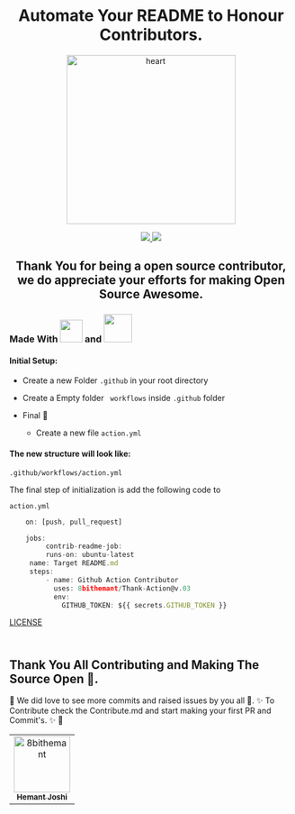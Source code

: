 <h1 align="center">Automate Your README to Honour Contributors.</h1>


<p align="center">

<img src="https://raw.githubusercontent.com/8bithemant/Thank-Action/master/heart.svg" alt="heart" height="300px" width="300px">

</p>

<p align="center">
<a href="https://github.com/8bithemant/Thank-Action"> <img src="https://action-badges.now.sh/JasonEtco/action-badges" /> </a>
<a href="https://github.com/8bithemant/Thank-Action"> <img src="https://badgen.now.sh/codecov/c/github/JasonEtco/action-badges" />
 </a>
</p>




 <h2 align="center">Thank You for being a open source contributor, we do appreciate your efforts for making Open Source Awesome.</h2>


### Made With <img src="https://media.giphy.com/media/ln7z2eWriiQAllfVcn/giphy.gif" height="40px" width="40px" /> and <img src="https://media.giphy.com/media/VInghBdi0Ym9XJghC0/giphy.gif" height="50px" width="50px"/>

#### Initial Setup:

- Create a new Folder `.github` in  your root directory 

- Create a Empty folder ` workflows` inside `.github` folder

- Final :tada:
    - Create a new file `action.yml`



#### The new structure will look like:

`.github/workflows/action.yml`


The final step of initialization is add the following code to 

`action.yml`

```javascript
    on: [push, pull_request]

    jobs:
         contrib-readme-job:
         runs-on: ubuntu-latest
     name: Target README.md
     steps:
         - name: Github Action Contributor
           uses: 8bithemant/Thank-Action@v.03
           env:
             GITHUB_TOKEN: ${{ secrets.GITHUB_TOKEN }}
```





[LICENSE](https://github.com/8bithemant/Thank-Action/blob/master/LICENSE)

## <br /> Thank You All Contributing and Making The Source Open :stars:.
:tada: We did love to see more commits and raised issues by you all :tada:.
:sparkles: To Contribute check the Contribute.md and start making your first PR and Commit's. :sparkles: :tada:
<table>
<tr>
                <td align="center">
                    <a href="https://github.com/8bithemant">
                        <img src="https://avatars0.githubusercontent.com/u/62112099?v=4" width="100;" alt="8bithemant"/>
                        <br />
                        <sub><b>Hemant Joshi</b></sub>
                    </a>
                </td></tr>
</table>

